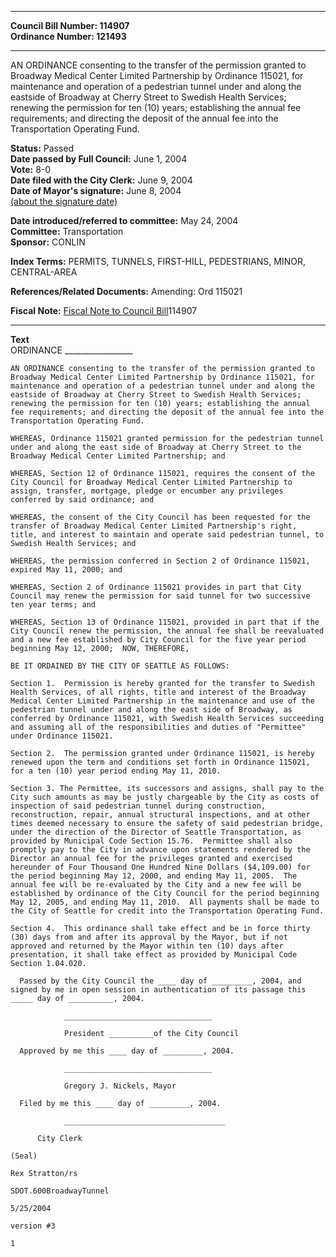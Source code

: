* * * * *  
  
**Council Bill Number: [](#h0)[](#h2)114907**   
**Ordinance Number: 121493**  
  
* * * * *  
  
AN ORDINANCE consenting to the transfer of the permission granted to Broadway Medical Center Limited Partnership by Ordinance 115021, for maintenance and operation of a pedestrian tunnel under and along the eastside of Broadway at Cherry Street to Swedish Health Services; renewing the permission for ten (10) years; establishing the annual fee requirements; and directing the deposit of the annual fee into the Transportation Operating Fund.  
  
**Status:** Passed   
**Date passed by Full Council:** June 1, 2004   
**Vote:** 8-0   
**Date filed with the City Clerk:** June 9, 2004   
**Date of Mayor's signature:** June 8, 2004   
[(about the signature date)](/~public/approvaldate.htm)   
  
  
**Date introduced/referred to committee:** May 24, 2004   
**Committee:** Transportation   
**Sponsor:** CONLIN   
  
**Index Terms:** PERMITS, TUNNELS, FIRST-HILL, PEDESTRIANS, MINOR, CENTRAL-AREA  
  
**References/Related Documents:** Amending: Ord 115021  
  
**Fiscal Note:** [Fiscal Note to Council Bill](http://clerk.seattle.gov/~public/fnote/114907.htm)[](#h1)[](#h3)114907  
  
* * * * *  
  
**Text**  
    ORDINANCE _________________  
  
    AN ORDINANCE consenting to the transfer of the permission granted to  
    Broadway Medical Center Limited Partnership by Ordinance 115021, for  
    maintenance and operation of a pedestrian tunnel under and along the  
    eastside of Broadway at Cherry Street to Swedish Health Services;  
    renewing the permission for ten (10) years; establishing the annual  
    fee requirements; and directing the deposit of the annual fee into the  
    Transportation Operating Fund.  
  
    WHEREAS, Ordinance 115021 granted permission for the pedestrian tunnel  
    under and along the east side of Broadway at Cherry Street to the  
    Broadway Medical Center Limited Partnership; and  
  
    WHEREAS, Section 12 of Ordinance 115021, requires the consent of the  
    City Council for Broadway Medical Center Limited Partnership to  
    assign, transfer, mortgage, pledge or encumber any privileges  
    conferred by said ordinance; and  
  
    WHEREAS, the consent of the City Council has been requested for the  
    transfer of Broadway Medical Center Limited Partnership's right,  
    title, and interest to maintain and operate said pedestrian tunnel, to  
    Swedish Health Services; and  
  
    WHEREAS, the permission conferred in Section 2 of Ordinance 115021,  
    expired May 11, 2000; and  
  
    WHEREAS, Section 2 of Ordinance 115021 provides in part that City  
    Council may renew the permission for said tunnel for two successive  
    ten year terms; and  
  
    WHEREAS, Section 13 of Ordinance 115021, provided in part that if the  
    City Council renew the permission, the annual fee shall be reevaluated  
    and a new fee established by City Council for the five year period  
    beginning May 12, 2000;  NOW, THEREFORE,  
  
    BE IT ORDAINED BY THE CITY OF SEATTLE AS FOLLOWS:  
  
    Section 1.  Permission is hereby granted for the transfer to Swedish  
    Health Services, of all rights, title and interest of the Broadway  
    Medical Center Limited Partnership in the maintenance and use of the  
    pedestrian tunnel under and along the east side of Broadway, as  
    conferred by Ordinance 115021, with Swedish Health Services succeeding  
    and assuming all of the responsibilities and duties of "Permittee"  
    under Ordinance 115021.  
  
    Section 2.  The permission granted under Ordinance 115021, is hereby  
    renewed upon the term and conditions set forth in Ordinance 115021,  
    for a ten (10) year period ending May 11, 2010.  
  
    Section 3. The Permittee, its successors and assigns, shall pay to the  
    City such amounts as may be justly chargeable by the City as costs of  
    inspection of said pedestrian tunnel during construction,  
    reconstruction, repair, annual structural inspections, and at other  
    times deemed necessary to ensure the safety of said pedestrian bridge,  
    under the direction of the Director of Seattle Transportation, as  
    provided by Municipal Code Section 15.76.  Permittee shall also  
    promptly pay to the City in advance upon statements rendered by the  
    Director an annual fee for the privileges granted and exercised  
    hereunder of Four Thousand One Hundred Nine Dollars ($4,109.00) for  
    the period beginning May 12, 2000, and ending May 11, 2005.  The  
    annual fee will be re-evaluated by the City and a new fee will be  
    established by ordinance of the City Council for the period beginning  
    May 12, 2005, and ending May 11, 2010.  All payments shall be made to  
    the City of Seattle for credit into the Transportation Operating Fund.  
  
    Section 4.  This ordinance shall take effect and be in force thirty  
    (30) days from and after its approval by the Mayor, but if not  
    approved and returned by the Mayor within ten (10) days after  
    presentation, it shall take effect as provided by Municipal Code  
    Section 1.04.020.  
  
      Passed by the City Council the ____ day of _________, 2004, and  
    signed by me in open session in authentication of its passage this  
    _____ day of __________, 2004.  
  
                _________________________________  
  
                President __________of the City Council  
  
      Approved by me this ____ day of _________, 2004.  
  
                _________________________________  
  
                Gregory J. Nickels, Mayor  
  
      Filed by me this ____ day of _________, 2004.  
  
                ____________________________________  
  
          City Clerk  
  
    (Seal)  
  
    Rex Stratton/rs  
  
    SDOT.600BroadwayTunnel  
  
    5/25/2004  
  
    version #3  
  
    1  
